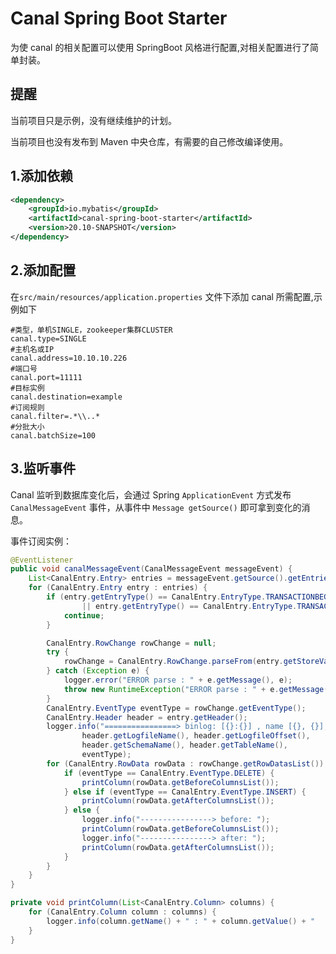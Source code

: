 # Canal Spring Boot Starter

为使 canal 的相关配置可以使用 SpringBoot 风格进行配置,对相关配置进行了简单封装。

## 提醒

当前项目只是示例，没有继续维护的计划。

当前项目也没有发布到 Maven 中央仓库，有需要的自己修改编译使用。

## 1.添加依赖

```xml
<dependency>
    <groupId>io.mybatis</groupId>
    <artifactId>canal-spring-boot-starter</artifactId>
    <version>20.10-SNAPSHOT</version>
</dependency>
```

## 2.添加配置

在`src/main/resources/application.properties` 文件下添加 canal 所需配置,示例如下

```properties
#类型，单机SINGLE，zookeeper集群CLUSTER
canal.type=SINGLE
#主机名或IP
canal.address=10.10.10.226
#端口号
canal.port=11111
#目标实例
canal.destination=example
#订阅规则
canal.filter=.*\\..*
#分批大小
canal.batchSize=100
```

## 3.监听事件

Canal 监听到数据库变化后，会通过 Spring `ApplicationEvent` 方式发布 `CanalMessageEvent` 事件，从事件中 `Message getSource()` 即可拿到变化的消息。

事件订阅实例：

```java
@EventListener
public void canalMessageEvent(CanalMessageEvent messageEvent) {
    List<CanalEntry.Entry> entries = messageEvent.getSource().getEntries();
    for (CanalEntry.Entry entry : entries) {
        if (entry.getEntryType() == CanalEntry.EntryType.TRANSACTIONBEGIN
                || entry.getEntryType() == CanalEntry.EntryType.TRANSACTIONEND) {
            continue;
        }

        CanalEntry.RowChange rowChange = null;
        try {
            rowChange = CanalEntry.RowChange.parseFrom(entry.getStoreValue());
        } catch (Exception e) {
            logger.error("ERROR parse : " + e.getMessage(), e);
            throw new RuntimeException("ERROR parse : " + e.getMessage(), e);
        }
        CanalEntry.EventType eventType = rowChange.getEventType();
        CanalEntry.Header header = entry.getHeader();
        logger.info("================> binlog: [{}:{}] , name [{}, {}], eventType: {}",
                header.getLogfileName(), header.getLogfileOffset(),
                header.getSchemaName(), header.getTableName(),
                eventType);
        for (CanalEntry.RowData rowData : rowChange.getRowDatasList()) {
            if (eventType == CanalEntry.EventType.DELETE) {
                printColumn(rowData.getBeforeColumnsList());
            } else if (eventType == CanalEntry.EventType.INSERT) {
                printColumn(rowData.getAfterColumnsList());
            } else {
                logger.info("----------------> before: ");
                printColumn(rowData.getBeforeColumnsList());
                logger.info("----------------> after: ");
                printColumn(rowData.getAfterColumnsList());
            }
        }
    }
}

private void printColumn(List<CanalEntry.Column> columns) {
    for (CanalEntry.Column column : columns) {
        logger.info(column.getName() + " : " + column.getValue() + "     ---> update: " + column.getUpdated());
    }
}
```